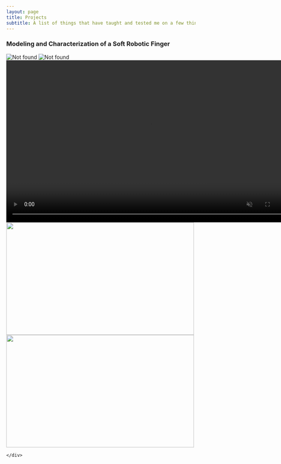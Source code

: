 ```yaml
---
layout: page
title: Projects
subtitle: A list of things that have taught and tested me on a few things
---
```


### Modeling and Characterization of a Soft Robotic Finger

<div class="text-center">
	<img src="{{ 'assets/img/RRR_model.JPG' | relative_url }}" alt="Not found" />
	<img src="{{ 'assets/img/RRR_totalfinger.JPG' | relative_url }}" alt="Not found" />
</div>

<video width="768" height="432" autoplay muted>
  <source src="{{ 'assets/img/extension_onlyT3_Trim.mp4' | relative_url }}" alt="Not found" type="video/mp4">
Your browser does not support the video tag.
</video>

<div class="slider">  
    <span id="slide-1"></span>  
    <span id="slide-2"></span>  
    <span id="slide-3"></span>  
    <div class="image-container">    
	    <img src="{{ 'assets/img/RRR_model.JPG' | relative_url }}" class="slide" width="500" height="300" />
        <img src="{{ 'assets/img/RRR_totalfinger.JPG' | relative_url }}" class="slide" width="500" height="300" />
        
    </div>
  
</div>
  
